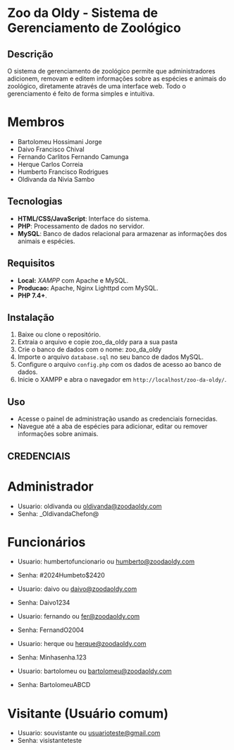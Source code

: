 # Zoo da Oldy - Sistema de Gerenciamento de Zoológico

## Descrição
O sistema de gerenciamento de zoológico permite que administradores adicionem,
 removam e editem informações sobre as espécies e animais do zoológico, diretamente através de uma 
 interface web. Todo o gerenciamento é feito de forma simples e intuitiva.

# Membros
- Bartolomeu Hossimani Jorge  
- Daivo Francisco Chival
- Fernando Carlitos Fernando Camunga
- Herque Carlos Correia
- Humberto Francisco Rodrigues
- Oldivanda da Nivia Sambo


## Tecnologias
- **HTML/CSS/JavaScript**: Interface do sistema.
- **PHP**: Processamento de dados no servidor.
- **MySQL**: Banco de dados relacional para armazenar as informações dos animais e espécies.

## Requisitos
- **Local:** *XAMPP* com Apache e MySQL.
- **Producao:** Apache, Nginx Lighttpd com MySQL.
- **PHP 7.4+**.
  
## Instalação
1. Baixe ou clone o repositório.
2. Extraia o arquivo e copie zoo_da_oldy para a sua pasta 
3. Crie o banco de dados com o nome: zoo_da_oldy 
3. Importe o arquivo `database.sql` no seu banco de dados MySQL.
4. Configure o arquivo `config.php` com os dados de acesso ao banco de dados.
5. Inicie o XAMPP e abra o navegador em `http://localhost/zoo-da-oldy/`.

## Uso
- Acesse o painel de administração usando as credenciais fornecidas.
- Navegue até a aba de espécies para adicionar, editar ou remover informações sobre animais.

## CREDENCIAIS

# Administrador
- Usuario: oldivanda                ou          oldivanda@zoodaoldy.com
- Senha:  _OldivandaChefon@

# Funcionários
- Usuario: humbertofuncionario      ou          humberto@zoodaoldy.com     
- Senha:  #2024Humbeto$2420

- Usuario: daivo                    ou          daivo@zoodaoldy.com
- Senha: Daivo1234    

- Usuario: fernando                 ou          fer@zoodaoldy.com
- Senha: FernandO2004

- Usuario: herque                   ou          herque@zoodaoldy.com
- Senha: Minhasenha.123

- Usuario: bartolomeu               ou          bartolomeu@zoodaoldy.com
- Senha: BartolomeuABCD

# Visitante (Usuário comum) 
- Usuario: souvistante              ou          usuarioteste@gmail.com
- Senha: visistanteteste